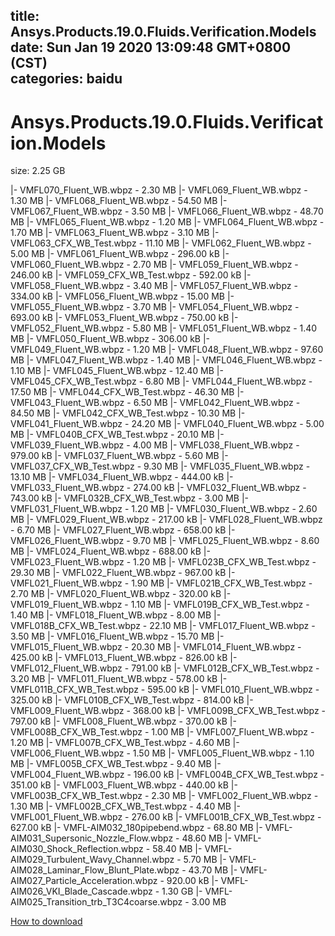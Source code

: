 
title: Ansys.Products.19.0.Fluids.Verification.Models
date: Sun Jan 19 2020 13:09:48 GMT+0800 (CST)    
categories: baidu
---

# Ansys.Products.19.0.Fluids.Verification.Models
size: 2.25 GB
 
 
|- VMFL070_Fluent_WB.wbpz - 2.30 MB
|- VMFL069_Fluent_WB.wbpz - 1.30 MB
|- VMFL068_Fluent_WB.wbpz - 54.50 MB
|- VMFL067_Fluent_WB.wbpz - 3.50 MB
|- VMFL066_Fluent_WB.wbpz - 48.70 MB
|- VMFL065_Fluent_WB.wbpz - 1.20 MB
|- VMFL064_Fluent_WB.wbpz - 1.70 MB
|- VMFL063_Fluent_WB.wbpz - 3.10 MB
|- VMFL063_CFX_WB_Test.wbpz - 11.10 MB
|- VMFL062_Fluent_WB.wbpz - 5.00 MB
|- VMFL061_Fluent_WB.wbpz - 296.00 kB
|- VMFL060_Fluent_WB.wbpz - 2.70 MB
|- VMFL059_Fluent_WB.wbpz - 246.00 kB
|- VMFL059_CFX_WB_Test.wbpz - 592.00 kB
|- VMFL058_Fluent_WB.wbpz - 3.40 MB
|- VMFL057_Fluent_WB.wbpz - 334.00 kB
|- VMFL056_Fluent_WB.wbpz - 15.00 MB
|- VMFL055_Fluent_WB.wbpz - 3.70 MB
|- VMFL054_Fluent_WB.wbpz - 693.00 kB
|- VMFL053_Fluent_WB.wbpz - 750.00 kB
|- VMFL052_Fluent_WB.wbpz - 5.80 MB
|- VMFL051_Fluent_WB.wbpz - 1.40 MB
|- VMFL050_Fluent_WB.wbpz - 306.00 kB
|- VMFL049_Fluent_WB.wbpz - 1.20 MB
|- VMFL048_Fluent_WB.wbpz - 97.60 MB
|- VMFL047_Fluent_WB.wbpz - 1.40 MB
|- VMFL046_Fluent_WB.wbpz - 1.10 MB
|- VMFL045_Fluent_WB.wbpz - 12.40 MB
|- VMFL045_CFX_WB_Test.wbpz - 6.80 MB
|- VMFL044_Fluent_WB.wbpz - 17.50 MB
|- VMFL044_CFX_WB_Test.wbpz - 46.30 MB
|- VMFL043_Fluent_WB.wbpz - 6.50 MB
|- VMFL042_Fluent_WB.wbpz - 84.50 MB
|- VMFL042_CFX_WB_Test.wbpz - 10.30 MB
|- VMFL041_Fluent_WB.wbpz - 24.20 MB
|- VMFL040_Fluent_WB.wbpz - 5.00 MB
|- VMFL040B_CFX_WB_Test.wbpz - 20.10 MB
|- VMFL039_Fluent_WB.wbpz - 4.00 MB
|- VMFL038_Fluent_WB.wbpz - 979.00 kB
|- VMFL037_Fluent_WB.wbpz - 5.60 MB
|- VMFL037_CFX_WB_Test.wbpz - 9.30 MB
|- VMFL035_Fluent_WB.wbpz - 13.10 MB
|- VMFL034_Fluent_WB.wbpz - 444.00 kB
|- VMFL033_Fluent_WB.wbpz - 274.00 kB
|- VMFL032_Fluent_WB.wbpz - 743.00 kB
|- VMFL032B_CFX_WB_Test.wbpz - 3.00 MB
|- VMFL031_Fluent_WB.wbpz - 1.20 MB
|- VMFL030_Fluent_WB.wbpz - 2.60 MB
|- VMFL029_Fluent_WB.wbpz - 217.00 kB
|- VMFL028_Fluent_WB.wbpz - 6.70 MB
|- VMFL027_Fluent_WB.wbpz - 658.00 kB
|- VMFL026_Fluent_WB.wbpz - 9.70 MB
|- VMFL025_Fluent_WB.wbpz - 8.60 MB
|- VMFL024_Fluent_WB.wbpz - 688.00 kB
|- VMFL023_Fluent_WB.wbpz - 1.20 MB
|- VMFL023B_CFX_WB_Test.wbpz - 29.30 MB
|- VMFL022_Fluent_WB.wbpz - 967.00 kB
|- VMFL021_Fluent_WB.wbpz - 1.90 MB
|- VMFL021B_CFX_WB_Test.wbpz - 2.70 MB
|- VMFL020_Fluent_WB.wbpz - 320.00 kB
|- VMFL019_Fluent_WB.wbpz - 1.10 MB
|- VMFL019B_CFX_WB_Test.wbpz - 1.40 MB
|- VMFL018_Fluent_WB.wbpz - 8.00 MB
|- VMFL018B_CFX_WB_Test.wbpz - 22.10 MB
|- VMFL017_Fluent_WB.wbpz - 3.50 MB
|- VMFL016_Fluent_WB.wbpz - 15.70 MB
|- VMFL015_Fluent_WB.wbpz - 20.30 MB
|- VMFL014_Fluent_WB.wbpz - 425.00 kB
|- VMFL013_Fluent_WB.wbpz - 826.00 kB
|- VMFL012_Fluent_WB.wbpz - 791.00 kB
|- VMFL012B_CFX_WB_Test.wbpz - 3.20 MB
|- VMFL011_Fluent_WB.wbpz - 578.00 kB
|- VMFL011B_CFX_WB_Test.wbpz - 595.00 kB
|- VMFL010_Fluent_WB.wbpz - 325.00 kB
|- VMFL010B_CFX_WB_Test.wbpz - 814.00 kB
|- VMFL009_Fluent_WB.wbpz - 368.00 kB
|- VMFL009B_CFX_WB_Test.wbpz - 797.00 kB
|- VMFL008_Fluent_WB.wbpz - 370.00 kB
|- VMFL008B_CFX_WB_Test.wbpz - 1.00 MB
|- VMFL007_Fluent_WB.wbpz - 1.20 MB
|- VMFL007B_CFX_WB_Test.wbpz - 4.60 MB
|- VMFL006_Fluent_WB.wbpz - 1.50 MB
|- VMFL005_Fluent_WB.wbpz - 1.10 MB
|- VMFL005B_CFX_WB_Test.wbpz - 9.40 MB
|- VMFL004_Fluent_WB.wbpz - 196.00 kB
|- VMFL004B_CFX_WB_Test.wbpz - 351.00 kB
|- VMFL003_Fluent_WB.wbpz - 440.00 kB
|- VMFL003B_CFX_WB_Test.wbpz - 2.30 MB
|- VMFL002_Fluent_WB.wbpz - 1.30 MB
|- VMFL002B_CFX_WB_Test.wbpz - 4.40 MB
|- VMFL001_Fluent_WB.wbpz - 276.00 kB
|- VMFL001B_CFX_WB_Test.wbpz - 627.00 kB
|- VMFL-AIM032_180pipebend.wbpz - 68.80 MB
|- VMFL-AIM031_Supersonic_Nozzle_Flow.wbpz - 48.60 MB
|- VMFL-AIM030_Shock_Reflection.wbpz - 58.40 MB
|- VMFL-AIM029_Turbulent_Wavy_Channel.wbpz - 5.70 MB
|- VMFL-AIM028_Laminar_Flow_Blunt_Plate.wbpz - 43.70 MB
|- VMFL-AIM027_Particle_Acceleration.wbpz - 920.00 kB
|- VMFL-AIM026_VKI_Blade_Cascade.wbpz - 1.30 GB
|- VMFL-AIM025_Transition_trb_T3C4coarse.wbpz - 3.00 MB

[How to download](https://bpcam.bemobtrk.com/go/2ceec3aa-1ca2-46d6-b9ff-aaa5c184517c?jno=503)